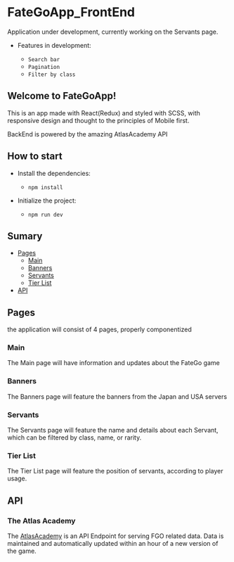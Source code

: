 # FateGoApp_FrontEnd


Application under development, currently working on the Servants page.

* Features in development:

  * `Search bar`
  * `Pagination`
  * `Filter by class`


## Welcome to FateGoApp!

This is an app made with React(Redux) and styled with SCSS, with responsive design and thought to the principles of Mobile first.

BackEnd is powered by the amazing AtlasAcademy API

## How to start

* Install the dependencies:

  * `npm install`

* Initialize the project:

  * `npm run dev`


## Sumary

- [Pages](#Pages)
  - [Main](#Main)
  - [Banners](#Banners)
  - [Servants](#Servants)
  - [Tier List](#TierList)
- [API](#API)


## Pages

the application will consist of 4 pages, properly componentized

### Main

The Main page will have information and updates about the FateGo game

### Banners


The Banners page will feature the banners from the Japan and USA servers

### Servants

The Servants page will feature the name and details about each Servant, which can be filtered by class, name, or rarity.

### Tier List


The Tier List page will feature the position of servants, according to player usage.

## API

### The Atlas Academy

The [AtlasAcademy](https://api.atlasacademy.io/rapidoc) is an API Endpoint for serving FGO related data. Data is maintained and automatically updated within an hour of a new version of the game. 

  

